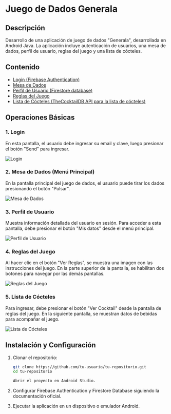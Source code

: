 # Juego de Dados Generala

## Descripción

Desarrollo de una aplicación de juego de dados "Generala", desarrollada en Android Java. La aplicación incluye autenticación de usuarios, una mesa de dados, perfil de usuario, reglas del juego y una lista de cócteles.

## Contenido

- [Login (Firebase Authentication)](#1-login)
- [Mesa de Dados](#2-mesa-de-dados-menú-principal)
- [Perfil de Usuario (Firestore database)](#3-perfil-de-usuario)
- [Reglas del Juego](#4-reglas-del-juego)
- [Lista de Cócteles (TheCocktailDB API para la lista de cócteles)](#5-lista-de-cócteles)

## Operaciones Básicas

### 1. Login

En esta pantalla, el usuario debe ingresar su email y clave, luego presionar el botón "Send" para ingresar.

![Login](https://github.com/user-attachments/assets/cd0a64a5-93eb-4608-97bd-95cee9efbef0)

### 2. Mesa de Dados (Menú Principal)

En la pantalla principal del juego de dados, el usuario puede tirar los dados presionando el botón "Pulsar".

![Mesa de Dados](https://github.com/user-attachments/assets/49a0a474-9db3-4cb7-913a-02c5859ba7d2)

### 3. Perfil de Usuario

Muestra información detallada del usuario en sesión. Para acceder a esta pantalla, debe presionar el botón "Mis datos" desde el menú principal.

![Perfil de Usuario](https://github.com/user-attachments/assets/0059b938-cedb-4e2b-bacd-10128fea47fc)

### 4. Reglas del Juego

Al hacer clic en el botón "Ver Reglas", se muestra una imagen con las instrucciones del juego. En la parte superior de la pantalla, se habilitan dos botones para navegar por las demás pantallas.

![Reglas del Juego](https://github.com/user-attachments/assets/8128c3b7-e644-4233-b6a5-ad27d992846a)

### 5. Lista de Cócteles

Para ingresar, debe presionar el botón "Ver Cocktail" desde la pantalla de reglas del juego. En la siguiente pantalla, se muestran datos de bebidas para acompañar el juego.

![Lista de Cócteles](https://github.com/user-attachments/assets/12000ac7-0cb0-4c81-9624-c9348546385d)

## Instalación y Configuración

1. Clonar el repositorio:

   ```sh
   git clone https://github.com/tu-usuario/tu-repositorio.git
   cd tu-repositorio

   Abrir el proyecto en Android Studio.

2. Configurar Firebase Authentication y Firestore Database siguiendo la documentación oficial.

3. Ejecutar la aplicación en un dispositivo o emulador Android.

